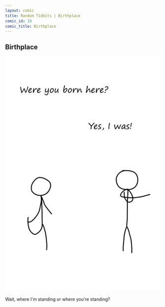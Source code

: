 ```yaml
---
layout: comic
title: Random Tidbits | Birthplace
comic_id: 19
comic_title: Birthplace
---
```


## Birthplace

<img id="img19" class="img-fluid" src="/assets/images/19.png">

Wait, where I'm standing or where you're standing?
